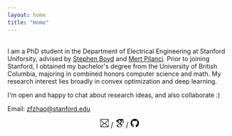 ```yaml
---
layout: home
title: "Home"
---
```

<br>
I am a PhD student in the Department of Electrical Engineering at Stanford Uniforsity, advised by <a href="https://web.stanford.edu/~boyd/">Stephen Boyd</a> and <a href="https://stanford.edu/~pilanci/">Mert Pilanci</a>. Prior to joining Stanford, I obtained my bachelor's degree from the University of British Columbia, majoring in combined honors computer science and math. My research interest lies broadly in convex optimization and deep learning.

<p></p>
<p>I'm open and happy to chat about research ideas, and also collaborate :) </p>
<p></p>
<p></p>
<p>Email:&nbsp;<a href="mailto:zfzhao@stanford.edu">zfzhao@stanford.edu</a></p>

<p style="text-align:center">
<a href="mailto:zfzhao@stanford.edu"><img src="assets/img/email.jpg" height="20" width="20" /></a> <big>/</big>
                <a href="mailto:zfzhao@stanford.edu"><img src="assets/img/scholar.jpg" height="20" width="20" /></a> <big>/</big>
                <a href="https://github.com/fangzhaoz"><img src="assets/img/github.jpg" height="20" width="20" /></a> 
</p>
